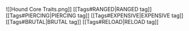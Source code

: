 ![[Hound  Core Traits.png]]
[[Tags#RANGED|RANGED tag]]
[[Tags#PIERCING|PIERCING tag]]
[[Tags#EXPENSIVE|EXPENSIVE tag]]
[[Tags#BRUTAL|BRUTAL tag]]
[[Tags#RELOAD|RELOAD tag]]